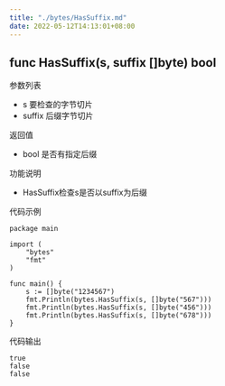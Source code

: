 ```yaml
---
title: "./bytes/HasSuffix.md"
date: 2022-05-12T14:13:01+08:00
---
```

## func HasSuffix(s, suffix []byte) bool

参数列表

- s 要检查的字节切片
- suffix 后缀字节切片

返回值

- bool 是否有指定后缀

功能说明

- HasSuffix检查s是否以suffix为后缀

代码示例

	package main

	import (
		"bytes"
		"fmt"
	)

	func main() {
		s := []byte("1234567")
		fmt.Println(bytes.HasSuffix(s, []byte("567")))
		fmt.Println(bytes.HasSuffix(s, []byte("456")))
		fmt.Println(bytes.HasSuffix(s, []byte("678")))
	}

代码输出

	true
	false
	false
